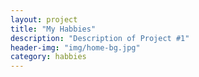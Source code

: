 ```yaml
---
layout: project
title: "My Habbies"
description: "Description of Project #1"
header-img: "img/home-bg.jpg"
category: habbies
---
```


